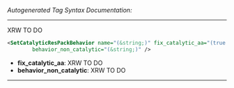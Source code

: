 _Autogenerated Tag Syntax Documentation:_

---
XRW TO DO

```xml
<SetCatalyticResPackBehavior name="(&string;)" fix_catalytic_aa="(true &bool;)"
        behavior_non_catalytic="(&string;)" />
```

-   **fix_catalytic_aa**: XRW TO DO
-   **behavior_non_catalytic**: XRW TO DO

---
